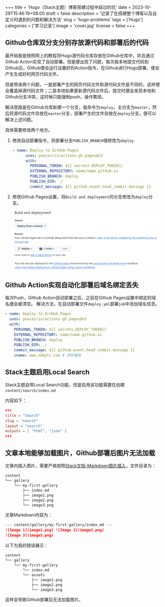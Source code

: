 +++
title = 'Hugo（Stack主题）博客搭建过程中踩过的坑'
date = 2023-10-29T15:46:19+08:00
draft = false
description = '记录了在搭建整个博客以及自定义时遇到的问题和解决方法'
slug = 'hugo-problems'
tags = ['Hugo']
categories = ['学习记录']
image = 'cover.jpg'
license = false
+++

## Github仓库双分支分别存放源代码和部署后的代码

最开始我是按照网上的教程将Hugo源代码仓库存放在Github仓库中，并且通过Github Action实现了自动部署。但是便出现了问题，每次我本地提交代码到Github后，Github便会运行设置好的Action指令，在Github进行Hugo部署，便会产生生成好的网页代码文件。

但是带来两个问题，一是部署产生的网页代码文件和源代码文件是不同的，这样便会覆盖掉源代码文件；二是本地如果更新源代码文件后，提交时便会发现本地和Github分支冲突，这时候只能强制push，操作繁琐。

解决思路是在Github仓库新建一个分支，我命令为`deploy`，主分支为`master`，然后将源代码文件存放在`master`分支，部署产生的文件存放在`deploy`分支。便可以解决上述问题。

具体需要修改两个地方。

1. 修改自动部署指令，将部署分支`PUBLISH_BRANCH`值修改为`deploy`

   ```yaml
   - name: Deploy to GitHub Pages
         uses: peaceiris/actions-gh-pages@v3
         with:
           PERSONAL_TOKEN: ${{ secrets.DEPLOY_TOKEN}} 
           EXTERNAL_REPOSITORY: name/name.github.io
           PUBLISH_BRANCH: deploy
           PUBLISH_DIR: ./
           commit_message: ${{ github.event.head_commit.message }}
   
   ```

   

2. 修改Github Pages设置，将`Build and deployment`的分支修改为`deploy`分支。

   ![](https://raw.githubusercontent.com/Oddyti/Resources/main/picgo-img/Github-Pages.png)


## Github Action实现自动化部署后域名绑定丢失
每次Push，Github Action自动部署之后，之前在Github Pages设置中绑定的域名便会被清空。
解决方法，在自动部署文件`deploy.yml`部署`job`中添加域名信息。

```yaml
- name: Deploy to GitHub Pages
  uses: peaceiris/actions-gh-pages@v3
  with:
    PERSONAL_TOKEN: ${{ secrets.DEPLOY_TOKEN}}
    EXTERNAL_REPOSITORY: name/name.github.io
    PUBLISH_BRANCH: deploy
    PUBLISH_DIR: ./
    commit_message: ${{ github.event.head_commit.message }}
    cname: www.oddyti.com # 你的域名
```

## Stack主题启用Local Search

Stack主题自带Local Search功能，但是启用该功能需要在创建`content/search/index.md`

内容如下：

```toml
+++
title = "Search"
slug = "search"
layout = "search"
outputs = [ "html", "json" ]
+++
```

## 文章本地能够加载图片，Github部署后图片无法加载

文章内插入图片，需要严格按照[Stack文档-Markdown图片插入](https://stack.jimmycai.com/writing/markdown#insert-image-gallery)，文件目录为：

```
content
└── gallery
    └── my-first-gallery
        ├── index.md
        ├── image1.png
        ├── image2.png
        └── image3.png
```

文章Markdown内容为：

```markdown
--- content/gallery/my-first-gallery/index.md ---
![Image 1](image1.png) ![Image 2](image2.png)
![Image 3](image3.png)
```

以下为我的错误展示：

```
content
└── gallery
    └── my-first-gallery
    	└── index.md
    	└── assets
            ├── image1.png
            ├── image2.png
            └── image3.png
```

这样会导致Github部署后无法加载图片。
